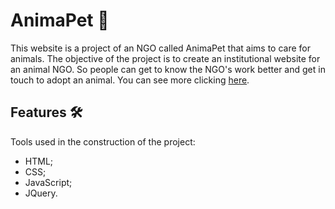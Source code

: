 # AnimaPet :dog:
This website is a project of an NGO called AnimaPet that aims to care for animals. The objective of the project is to create an institutional website for an animal NGO. So people can get to know the NGO's work better and get in touch to adopt an animal. You can see more clicking [here](https://henriqueestanislau.github.io/AnimaPet/AnimaPet/index.html).


## Features :hammer_and_wrench:
Tools used in the construction of the project:
- HTML;
- CSS;
- JavaScript;
- JQuery.
